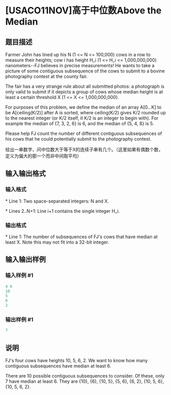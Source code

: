 # [USACO11NOV]高于中位数Above the Median

## 题目描述

Farmer John has lined up his N (1 <= N <= 100,000) cows in a row to measure their heights; cow i has height H\_i (1 <= H\_i <= 1,000,000,000) nanometers--FJ believes in precise measurements! He wants to take a picture of some contiguous subsequence of the cows to submit to a bovine photography contest at the county fair.

The fair has a very strange rule about all submitted photos: a photograph is only valid to submit if it depicts a group of cows whose median height is at least a certain threshold X (1 <= X <= 1,000,000,000).

For purposes of this problem, we define the median of an array A[0...K] to be A[ceiling(K/2)] after A is sorted, where ceiling(K/2) gives K/2 rounded up to the nearest integer (or K/2 itself, it K/2 is an integer to begin with). For example the median of {7, 3, 2, 6} is 6, and the median of {5, 4, 8} is 5.

Please help FJ count the number of different contiguous subsequences of his cows that he could potentially submit to the photography contest.

给出一串数字，问中位数大于等于X的连续子串有几个。（这里如果有偶数个数，定义为偏大的那一个而非中间取平均）

## 输入输出格式

### 输入格式

\* Line 1: Two space-separated integers: N and X.

\* Lines 2..N+1: Line i+1 contains the single integer H\_i.

### 输出格式

\* Line 1: The number of subsequences of FJ's cows that have median at least X. Note this may not fit into a 32-bit integer.

## 输入输出样例

### 输入样例 #1

```cpp
4 6 
10 
5 
6 
2 

```
### 输出样例 #1

```cpp
7 

```
## 说明

FJ's four cows have heights 10, 5, 6, 2. We want to know how many contiguous subsequences have median at least 6.

There are 10 possible contiguous subsequences to consider. Of these, only 7 have median at least 6. They are {10}, {6}, {10, 5}, {5, 6}, {6, 2}, {10, 5, 6}, {10, 5, 6, 2}.

